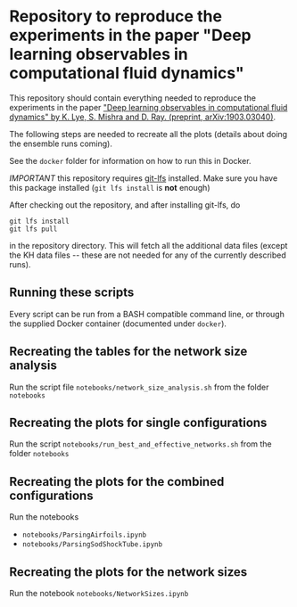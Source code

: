 # Repository to reproduce the experiments in the paper "Deep learning observables in computational fluid dynamics"

This repository should contain everything needed to reproduce the experiments in the paper ["Deep learning observables in computational fluid dynamics" by K. Lye, S. Mishra and D. Ray. (preprint, arXiv:1903.03040)](https://arxiv.org/abs/1903.03040).

The following steps are needed to recreate all the plots (details about doing the ensemble runs coming).

See the ```docker``` folder for information on how to run this in Docker.

*IMPORTANT* this repository requires [git-lfs](https://git-lfs.github.com/) installed. Make sure you have this package installed (```git lfs install``` is **not** enough)

After checking out the repository, and after installing git-lfs, do

    git lfs install
    git lfs pull

in the repository directory. This will fetch all the additional data files (except the KH data files -- these are not needed for any of the currently described runs).

## Running these scripts

Every script can be run from a BASH compatible command line, or through the
supplied Docker container (documented under ```docker```).

## Recreating the tables for the network size analysis

Run the script file ```notebooks/network_size_analysis.sh``` from the folder ```notebooks```

## Recreating the plots for single configurations

Run the script ```notebooks/run_best_and_effective_networks.sh``` from the folder ```notebooks```

## Recreating the plots for the combined configurations

Run the notebooks

  * ```notebooks/ParsingAirfoils.ipynb```
  * ```notebooks/ParsingSodShockTube.ipynb```


## Recreating the plots for the network sizes

Run the notebook ```notebooks/NetworkSizes.ipynb```
